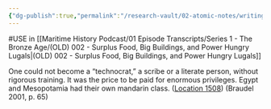 ```yaml
---
{"dg-publish":true,"permalink":"/research-vault/02-atomic-notes/writing-became-established-as-a-means-of-controlling-the-society/"}
---
```


#USE in [[Maritime History Podcast/01 Episode Transcripts/Series 1 - The Bronze Age/(OLD) 002 - Surplus Food, Big Buildings, and Power Hungry Lugals\|(OLD) 002 - Surplus Food, Big Buildings, and Power Hungry Lugals]]

One could not become a “technocrat,” a scribe or a literate person, without rigorous training. It was the price to be paid for enormous privileges. Egypt and Mesopotamia had their own mandarin class. ([Location 1508](https://readwise.io/to_kindle?action=open&asin=B004FEFSCC&location=1508)) (Braudel 2001, p. 65)